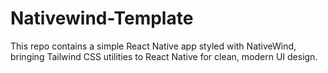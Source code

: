 # Nativewind-Template
This repo contains a simple React Native app styled with NativeWind, bringing Tailwind CSS utilities to React Native for clean, modern UI design.
